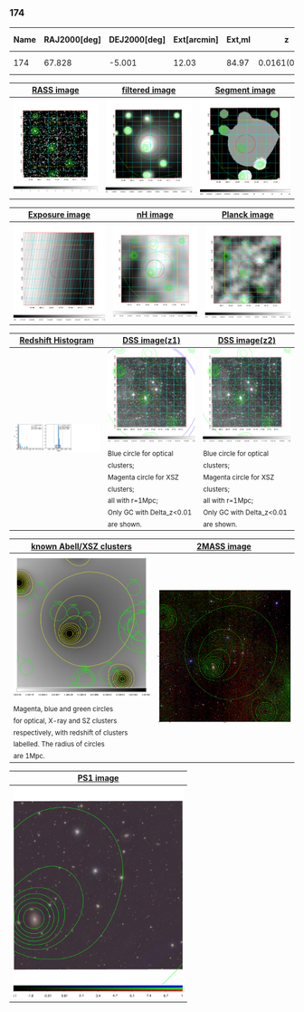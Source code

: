 <div STYLE="page-break-after: always;"></div>

### 174

|Name|RAJ2000[deg]|DEJ2000[deg] |Ext[arcmin]| Ext,ml | z | z_src| C|GC(XSZ,Delta_z<0.01)| GC(OPT,Delta_z<0.01)|GC| R_sig[arcmin] | R500[arcmin] | R500[Mpc]| CRsig[c/s] | CR500[c/s] |L500[1E44 erg/s]|F500[1E-12 erg/s/cm^2]| M500[1E14 Msun]|Tx[keV]|Cnt_sig|Beta|Rc[arcmin]|Comment|Alias|
|---|---|---|---|---|---|------|---|--------|---------|----------|---|---|---|---|---|---|---|---|---|---|---|---|---|---|
|174| 67.828| -5.001| 12.03| 84.97| 0.0161(0.005)| z1, z_opt| S| -| N| N, W| 41.590| 26.314| 0.518| 0.578(0.106)| 0.545(0.100)| 0.046(0.008)| 7.859(1.397)| 0.40(0.04)| 1.22(0.07)| 235.5| 0.713(-0.119+0.158)| 20.322(-4.605+5.145)| -| t489|

|[RASS image](../image/174/174_img.pdf)|[filtered image](../image/174/174_fil.pdf)|[Segment image](../image/174/174_seg.pdf)|
|-------------------|--------------------|-------------------|
| <img src="../image/174/174_img.png" width="300">  | <img src="../image/174/174_fil.png" width="300">   | <img src="../image/174/174_seg.png" width="300">  |

|[Exposure image](../image/174/174_mex.pdf)| [nH image](../image/174/174_nh.pdf)| [Planck image](../image/174/174_p.pdf)|
|-------------------|--------------------|-------------------|
|<img src="../image/174/174_mex.png" width="300">   | <img src="../image/174/174_nh.png" width="300">    | <img src="../image/174/174_p.png" width="300"> |

|[Redshift Histogram](../image/174/174_zg.pdf) | [DSS image(z1)](../image/174/174_dss_z1.pdf)      |  [DSS image(z2)](../image/174/174_dss_z2.pdf)    |
|-------------------|--------------------|-------------------|
|<img src="../image/174/174_zg.png" width="300"> |<img src="../image/174/174_dss_z1.png" width="300"> <sub><br>Blue circle for optical clusters; <br>Magenta circle for XSZ clusters; <br>all with r=1Mpc; <br>Only GC with Delta_z<0.01 are shown. </sub>| <img src="../image/174/174_dss_z2.png" width="300"><sub><br>Blue circle for optical clusters; <br>Magenta circle for XSZ clusters; <br>all with r=1Mpc; <br>Only GC with Delta_z<0.01 are shown. </sub> |

|[known Abell/XSZ clusters](../image/174/174_gc.pdf) | [2MASS image](../image/174/174_2mass.pdf)      |
|-------------------|-------------------|
|<img src=../image/174/174_gc.png width="300"> <br><sub>Magenta, blue and green circles <br>for optical, X-ray and SZ clusters <br>respectively, with redshift of clusters <br>labelled. The radius of circles <br>are 1Mpc.</sub>|<img src="../image/174/174_2mass.png" width="300">  |

|[PS1 image](../image/174/174_ps1.pdf)            |
|-------------------|
| <img src="../image/174/174_ps1.pdf" width="300">  |
